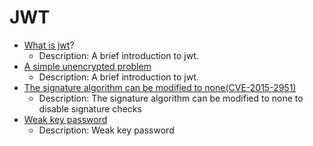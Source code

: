 # JWT

- [What is jwt](https://github.com/Stakcery/Web-Security/blob/main/JWT/data/JWT%E7%AE%80%E8%A6%81%E4%BB%8B%E7%BB%8D.md)?
  - Description: A brief introduction to jwt.
- [A simple unencrypted problem](https://github.com/Stakcery/Web-Security/blob/main/JWT/data/%E4%B8%80%E4%B8%AA%E7%AE%80%E5%8D%95%E7%9A%84%E6%97%A0%E5%8A%A0%E5%AF%86%E9%A2%98%E7%9B%AE.md)
  - Description: A brief introduction to jwt.
- [The signature algorithm can be modified to none(CVE-2015-2951)](https://github.com/Stakcery/Web-Security/blob/main/JWT/data/%E7%AD%BE%E5%90%8D%E7%AE%97%E6%B3%95%E5%8F%AF%E8%A2%AB%E4%BF%AE%E6%94%B9%E4%B8%BAnone.md)
  - Description: The signature algorithm can be modified to none to disable signature checks
- [Weak key password](https://github.com/Stakcery/Web-Security/blob/main/JWT/data/%E5%AF%86%E9%92%A5%E5%BC%B1%E5%8F%A3%E4%BB%A4.md)
  - Description: Weak key password